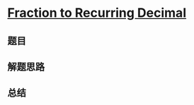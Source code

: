 # [Fraction to Recurring Decimal](https://leetcode.com/problems/fraction-to-recurring-decimal/)
## 题目


## 解题思路


## 总结


